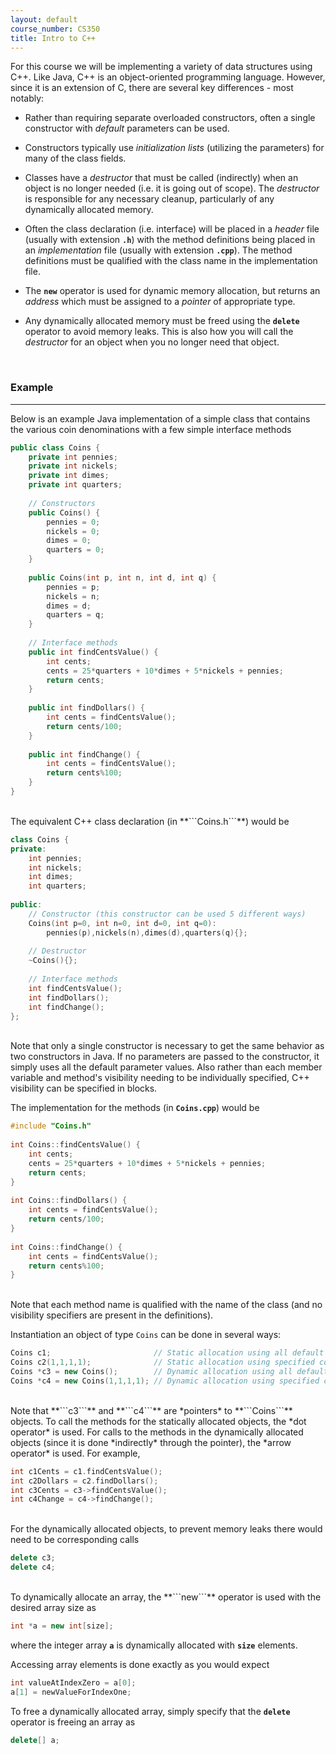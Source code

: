 ```yaml
---
layout: default
course_number: CS350
title: Intro to C++
---
```


For this course we will be implementing a variety of data structures using C++. Like Java, C++ is an object-oriented 
programming language. However, since it is an extension of C, there are several key differences - most notably:

  - Rather than requiring separate overloaded constructors, often a single constructor with *default* parameters can be used.

  - Constructors typically use *initialization lists* (utilizing the parameters) for many of the class fields.

  - Classes have a *destructor* that must be called (indirectly) when an object is no longer needed (i.e. it is going out of scope).
  The *destructor* is responsible for any necessary cleanup, particularly of any dynamically allocated memory.

  - Often the class declaration (i.e. interface) will be placed in a *header* file (usually with extension **```.h```**) 
  with the method definitions being placed in an *implementation* file (usually with extension **```.cpp```**). The method 
  definitions must be qualified with the class name in the implementation file.

  - The **```new```** operator is used for dynamic memory allocation, but returns an *address* which must be assigned to 
  a *pointer* of appropriate type.

  - Any dynamically allocated memory must be freed using the **```delete```** operator to avoid memory leaks. This is
  also how you will call the *destructor* for an object when you no longer need that object.
<br>


### Example

--- --- --- --- --- --- --- --- --- --- --- --- --- --- --- --- --- --- --- --- --- --- --- ---

Below is an example Java implementation of a simple class that contains the various coin denominations with a few simple interface methods


```cpp
public class Coins {
    private int pennies;
    private int nickels;
    private int dimes;
    private int quarters;
    
    // Constructors
    public Coins() {
        pennies = 0;
        nickels = 0;
        dimes = 0;
        quarters = 0;
    }
    
    public Coins(int p, int n, int d, int q) {
        pennies = p;
        nickels = n;
        dimes = d;
        quarters = q;
    }
    
    // Interface methods
    public int findCentsValue() {
        int cents;    
        cents = 25*quarters + 10*dimes + 5*nickels + pennies;    
        return cents;
    }
        
    public int findDollars() {
        int cents = findCentsValue();
        return cents/100;
    }
        
    public int findChange() {
        int cents = findCentsValue();
        return cents%100;
    }
}
```



<br>    
The equivalent C++ class declaration (in **```Coins.h```**) would be

```cpp
class Coins {
private:
    int pennies;
    int nickels;
    int dimes;
    int quarters;
        
public:
    // Constructor (this constructor can be used 5 different ways)
    Coins(int p=0, int n=0, int d=0, int q=0):
        pennies(p),nickels(n),dimes(d),quarters(q){};
        
    // Destructor
    ~Coins(){};
        
    // Interface methods
    int findCentsValue();
    int findDollars();
    int findChange();
};
```

    
<br>
Note that only a single constructor is necessary to get the same behavior as two constructors in Java.
If no parameters are passed to the constructor, it simply uses all the default parameter values. 
Also rather than each member variable and method's visibility needing to be individually specified, C++ 
visibility can be specified in blocks.

The implementation for the methods (in **```Coins.cpp```**) would be


```cpp
#include "Coins.h"
    
int Coins::findCentsValue() {
    int cents;
    cents = 25*quarters + 10*dimes + 5*nickels + pennies;
    return cents;
}
    
int Coins::findDollars() {
    int cents = findCentsValue();
    return cents/100;
}
    
int Coins::findChange() {
    int cents = findCentsValue();
    return cents%100;
}
```

    
<br>    
Note that each method name is qualified with the name of the class (and no visibility specifiers are present in the 
definitions).

Instantiation an object of type ```Coins``` can be done in several ways:

```cpp
Coins c1;                       // Static allocation using all default constructor values
Coins c2(1,1,1,1);              // Static allocation using specified constructor values
Coins *c3 = new Coins();        // Dynamic allocation using all default constructor values
Coins *c4 = new Coins(1,1,1,1); // Dynamic allocation using specified constructor values
```


<br>
Note that **```c3```** and **```c4```** are *pointers* to **```Coins```** objects. To call the methods for the statically 
allocated objects, the *dot operator* is used. For calls to the methods in the dynamically allocated objects (since it is 
done *indirectly* through the pointer), the *arrow operator* is used. For example,


```cpp
int c1Cents = c1.findCentsValue();
int c2Dollars = c2.findDollars();
int c3Cents = c3->findCentsValue();
int c4Change = c4->findChange();
```


<br>
For the dynamically allocated objects, to prevent memory leaks there would need to be corresponding calls

```cpp
delete c3;
delete c4;
```

    
<br>
To dynamically allocate an array, the **```new```** operator is used with the desired array size as

```cpp
int *a = new int[size];
```

    
where the integer array **```a```** is dynamically allocated with **```size```** elements.

Accessing array elements is done exactly as you would expect
```cpp
int valueAtIndexZero = a[0];
a[1] = newValueForIndexOne;
```

To free a dynamically allocated array, simply specify that the **```delete```** operator is freeing an array as

```cpp
delete[] a;
```


